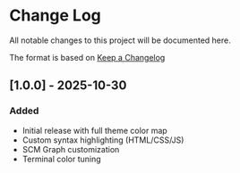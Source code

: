 # Change Log
All notable changes to this project will be documented here.

The format is based on [Keep a Changelog](https://keepachangelog.com/en/1.0.0/)

## [1.0.0] - 2025-10-30
### Added
- Initial release with full theme color map
- Custom syntax highlighting (HTML/CSS/JS)
- SCM Graph customization
- Terminal color tuning